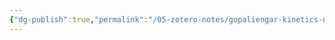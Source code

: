 ```yaml
---
{"dg-publish":true,"permalink":"/05-zotero-notes/gopaliengar-kinetics-nickel-passivation1990/","title":"The kinetics of nickel passivation in sulfuric acid, and the effects of plastic deformation on the kinetics of various electrochemical reactions on nickel","tags":["ZoteroNotes"],"noteIcon":"","created":"2025-03-26T00:35","updated":"2025-07-01T11:57"}
---
```



